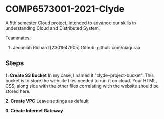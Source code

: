 # COMP6573001-2021-Clyde
A 5th semester Cloud project, intended to advance our skills in understanding Cloud and Distributed System.

Teammates:
1. Jeconiah Richard [2301947905]
Github: github.com/niaguraa

## Steps

**1. Create S3 Bucket**
In my case, I named it "clyde-project-bucket". This bucket is to store the website files needed to run it on cloud. Your HTML, CSS, along side with the other files correlating with the website should be stored here.

**2. Create VPC**
Leave settings as default

**3. Create Internet Gateway**
